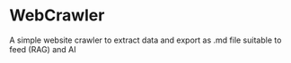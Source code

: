 # WebCrawler
A simple website crawler to extract data and export as .md file suitable to feed (RAG) and AI
